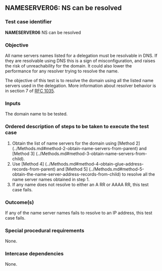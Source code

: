 ## NAMESERVER06: NS can be resolved

### Test case identifier
**NAMESERVER06** NS can be resolved

### Objective

All name servers names listed for a delegation must be resolvable in DNS.
If they are resolvable using DNS this is a sign of misconfiguration, and
raises the risk of unreachability for the domain. It could also lower the
performance for any resolver trying to resolve the name.

The objective of this test is to resolve the domain using all the listed
name servers used in the delegation. More information about resolver
behavior is in section 7 of [RFC 1035](https://tools.ietf.org/html/rfc1035).

### Inputs

The domain name to be tested.

### Ordered description of steps to be taken to execute the test case

1. Obtain the list of name servers for the domain using [Method 2]
   (../Methods.md#method-2-obtain-name-servers-from-parent) and [Method 3]
   (../Methods.md#method-3-obtain-name-servers-from-child).
2. Use [Method 4]
   (../Methods.md#method-4-obtain-glue-address-records-from-parent) and
   [Method 5]
   (../Methods.md#method-5-obtain-the-name-server-address-records-from-child)
   to resolve all the name server names obtained in step 1.
3. If any name does not resolve to either an A RR or AAAA RR, this test
   case fails.

### Outcome(s)

If any of the name server names fails to resolve to an IP address, this
test case fails.

### Special procedural requirements

None.

### Intercase dependencies

None.
